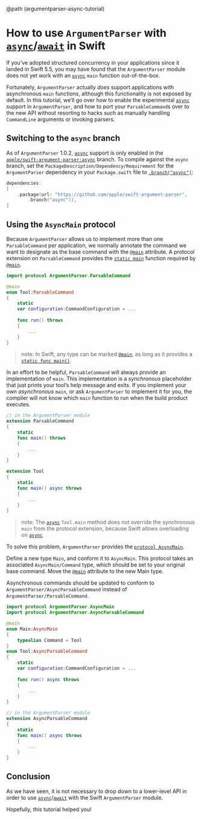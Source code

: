 @path (argumentparser-async-tutorial)

# How to use ``ArgumentParser`` with [`async`]()/[`await`]() in Swift

If you’ve adopted structured concurrency in your applications since it landed in Swift 5.5, you may have found that the ``ArgumentParser`` module does not yet work with an [`async`]() `main` function out-of-the-box.  

Fortunately, ``ArgumentParser`` actually *does* support applications with asynchronous `main` functions, although this functionality is not exposed by default. In this tutorial, we’ll go over how to enable the experimental [`async`]() support in ``ArgumentParser``, and how to port your ``ParsableCommand``s over to the new API without resorting to hacks such as manually handling ``CommandLine`` arguments or invoking parsers.

## Switching to the `async` branch

As of ``ArgumentParser`` 1.0.2, [`async`]() support is only enabled in the [`apple/swift-argument-parser:async`](https://github.com/apple/swift-argument-parser/tree/async) branch. To compile against the `async` branch, set the ``PackageDescription/Dependency/Requirement`` for the ``ArgumentParser`` dependency in your `Package.swift` file to [`.branch("async")`]():

```swift
dependencies: 
[
    .package(url: "https://github.com/apple/swift-argument-parser", 
        .branch("async")),
]
```

## Using the ``AsyncMain`` protocol

Because ``ArgumentParser`` allows us to implement more than one ``ParsableCommand`` per application, we normally annotate the command we want to designate as the base command with the [`@main`]() attribute. A protocol extension on ``ParsableCommand`` provides the [`static main`]() function required by [`@main`]().

```swift
import protocol ArgumentParser.ParsableCommand 

@main
enum Tool:ParsableCommand
{
    static 
    var configuration:CommandConfiguration = ...
    
    func run() throws 
    {
        ...
    }
}
```

> note:
In Swift, any type can be marked [`@main`](), as long as it provides a [`static func main()`]().

In an effort to be helpful, ``ParsableCommand`` will always provide an implementation of `main`. This implementation is a *synchronous* placeholder that just prints your tool’s help message and exits. If you implement your own *asynchronous* `main`, or ask ``ArgumentParser`` to implement it for you, the compiler will not know which `main` function to run when the build product executes.

```swift
// in the ArgumentParser module 
extension ParsableCommand
{
    static 
    func main() throws 
    {
        ...
    }
}
```
```swift
extension Tool
{
    static 
    func main() async throws 
    {
        ...
    }
}
```
> note:
The [`async`]() `Tool.main` method does not override the synchronous `main` from the protocol extension, because Swift allows overloading on [`async`]().

To solve this problem, ``ArgumentParser`` provides the [`protocol AsyncMain`]().

Define a new type `Main`, and conform it to ``AsyncMain``. This protocol takes an associated ``AsyncMain/Command`` type, which should be set to your original base command. Move the [`@main`]() attribute to the new Main type.

Asynchronous commands should be updated to conform to ``ArgumentParser/AsyncParsableCommand`` instead of ``ArgumentParser/ParsableCommand``. 

```swift
import protocol ArgumentParser.AsyncMain 
import protocol ArgumentParser.AsyncParsableCommand 

@main
enum Main:AsyncMain 
{
    typealias Command = Tool 
}
enum Tool:AsyncParsableCommand
{
    static 
    var configuration:CommandConfiguration = ...
    
    func run() async throws 
    {
        ...
    }
}
```
```swift
// in the ArgumentParser module 
extension AsyncParsableCommand
{
    static 
    func main() async throws 
    {
        ...
    }
}
```

## Conclusion

As we have seen, it is not necessary to drop down to a lower-level API in order to use [`async`]()/[`await`]() with the Swift ``ArgumentParser`` module. 

Hopefully, this tutorial helped you!
